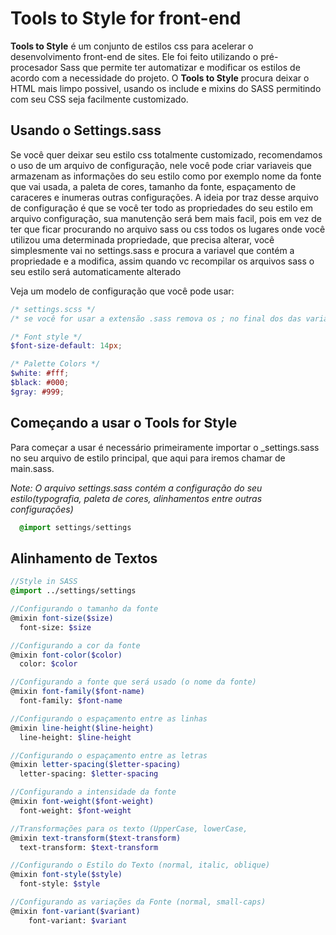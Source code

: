 # Tools to Style for front-end

**Tools to Style** é um conjunto de estilos css para acelerar o desenvolvimento front-end de sites. 
Ele foi feito utilizando o pré-procesador Sass que permite ter automatizar e modificar os estilos de acordo com a necessidade do projeto.
O **Tools to Style** procura deixar o HTML mais limpo possivel, usando os include e mixins do SASS permitindo com seu CSS seja facilmente customizado.

## Usando o Settings.sass
Se você quer deixar seu estilo css totalmente customizado, recomendamos o uso de um arquivo de configuração, nele você pode criar variaveis que armazenam as informações do seu estilo como por exemplo nome da fonte que vai usada, a paleta de cores, tamanho da fonte, espaçamento de caraceres e inumeras outras configurações. A ideia por traz desse arquivo de configuração é que se você ter todo as propriedades do seu estilo em arquivo configuração, sua manutenção será bem mais facil, pois em vez de ter que ficar procurando no arquivo sass ou css todos os lugares onde você utilizou uma determinada propriedade, que precisa alterar, você simplesmente vai no settings.sass e procura a variavel que contém a propriedade e a modifica, assim quando vc recompilar os arquivos sass o seu estilo será automaticamente alterado

Veja um modelo de configuração que você pode usar:
``` scss
/* settings.scss */
/* se você for usar a extensão .sass remova os ; no final dos das variaveis abaixo. */

/* Font style */
$font-size-default: 14px;

/* Palette Colors */
$white: #fff;
$black: #000;
$gray: #999;


```

## Começando a usar o Tools for Style
Para começar a usar é necessário primeiramente importar o _settings.sass no seu arquivo de estilo principal, que aqui para iremos chamar de main.sass.

*Note: O arquivo settings.sass contém a configuração do seu estilo(typografia, paleta de cores, alinhamentos entre outras configurações)*

``` Sass
  @import settings/settings
```

## Alinhamento de Textos
```scss
//Style in SASS
@import ../settings/settings

//Configurando o tamanho da fonte
@mixin font-size($size)
  font-size: $size

//Configurando a cor da fonte
@mixin font-color($color)
  color: $color

//Configurando a fonte que será usado (o nome da fonte)
@mixin font-family($font-name)
  font-family: $font-name

//Configurando o espaçamento entre as linhas
@mixin line-height($line-height)
  line-height: $line-height

//Configurando o espaçamento entre as letras
@mixin letter-spacing($letter-spacing)
  letter-spacing: $letter-spacing

//Configurando a intensidade da fonte
@mixin font-weight($font-weight)
  font-weight: $font-weight

//Transformações para os texto (UpperCase, lowerCase,
@mixin text-transform($text-transform)
  text-transform: $text-transform

//Configurando o Estilo do Texto (normal, italic, oblique)
@mixin font-style($style)
  font-style: $style

//Configurando as variações da Fonte (normal, small-caps)
@mixin font-variant($variant)
    font-variant: $variant
```
